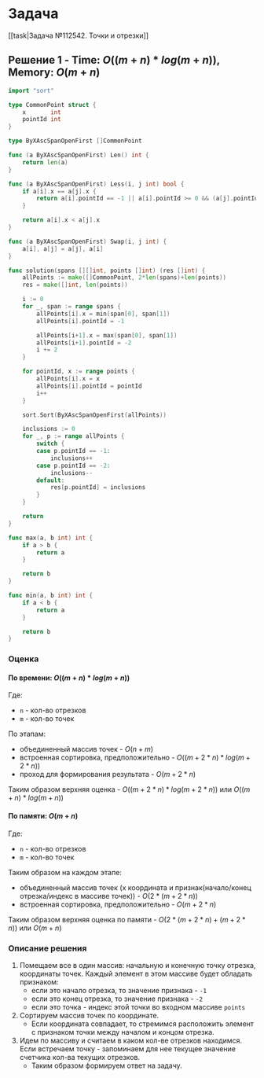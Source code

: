 # Задача

[[task|Задача №112542. Точки и отрезки]]

## Решение 1 - Time: $O((m+n)*log(m+n))$, Memory: $O(m+n)$

```go
import "sort"

type CommonPoint struct {
    x       int
    pointId int
}

type ByXAscSpanOpenFirst []CommonPoint

func (a ByXAscSpanOpenFirst) Len() int {
    return len(a)
}

func (a ByXAscSpanOpenFirst) Less(i, j int) bool {
    if a[i].x == a[j].x {
        return a[i].pointId == -1 || a[i].pointId >= 0 && (a[j].pointId == -2 || a[i].pointId <= a[j].pointId)
    }

    return a[i].x < a[j].x
}

func (a ByXAscSpanOpenFirst) Swap(i, j int) {
    a[i], a[j] = a[j], a[i]
}

func solution(spans [][]int, points []int) (res []int) {
    allPoints := make([]CommonPoint, 2*len(spans)+len(points))
    res = make([]int, len(points))

    i := 0
    for _, span := range spans {
        allPoints[i].x = min(span[0], span[1])
        allPoints[i].pointId = -1

        allPoints[i+1].x = max(span[0], span[1])
        allPoints[i+1].pointId = -2
        i += 2
    }

    for pointId, x := range points {
        allPoints[i].x = x
        allPoints[i].pointId = pointId
        i++
    }

    sort.Sort(ByXAscSpanOpenFirst(allPoints))

    inclusions := 0
    for _, p := range allPoints {
        switch {
        case p.pointId == -1:
            inclusions++
        case p.pointId == -2:
            inclusions--
        default:
            res[p.pointId] = inclusions
        }
    }

    return
}

func max(a, b int) int {
    if a > b {
        return a
    }

    return b
}

func min(a, b int) int {
    if a < b {
        return a
    }

    return b
}

```

### Оценка 

#### По времени: $O((m+n)*log(m+n))$
Где:
* `n` - кол-во отрезков
* `m` - кол-во точек

По этапам:
* объединенный массив точек - $O(n + m)$
* встроенная сортировка, предположительно - $O((m+2*n)*log(m+2*n))$
* проход для формирования результата - $O(m+2*n)$

Таким образом верхняя оценка - $O((m+2*n)*log(m+2*n))$ или $O((m+n)*log(m+n))$

#### По памяти: $O(m+n)$
Где:
* `n` - кол-во отрезков
* `m` - кол-во точек

Таким образом на каждом этапе:
* объединенный массив точек (x координата и признак(начало/конец отрезка/индекс в массиве точек)) - $O(2*(m + 2*n))$
* встроенная сортировка, предположительно - $O(m + 2*n)$ 

Таким образом верхняя оценка по памяти -  $O(2*(m + 2*n) + (m + 2*n))$ или $O(m + n)$

### Описание решения
1. Помещаем все в один массив: начальную и конечную точку отрезка, координаты точек. Каждый элемент в этом массиве будет обладать признаком:
	* если это начало отрезка, то значение признака - `-1`
	* если это конец отрезка, то значение признака - `-2`
	* если это точка - индекс этой точки во входном массиве `points`
1. Сортируем массив точек по координате. 
	* Если координата совпадает, то стремимся расположить элемент с признаком точки между началом и концом отрезка.
1.  Идем по массиву и считаем в каком кол-ве отрезков находимся. Если встречаем точку - запоминаем для нее текущее значение счетчика кол-ва текущих отрезков.
	* Таким образом формируем ответ на задачу.